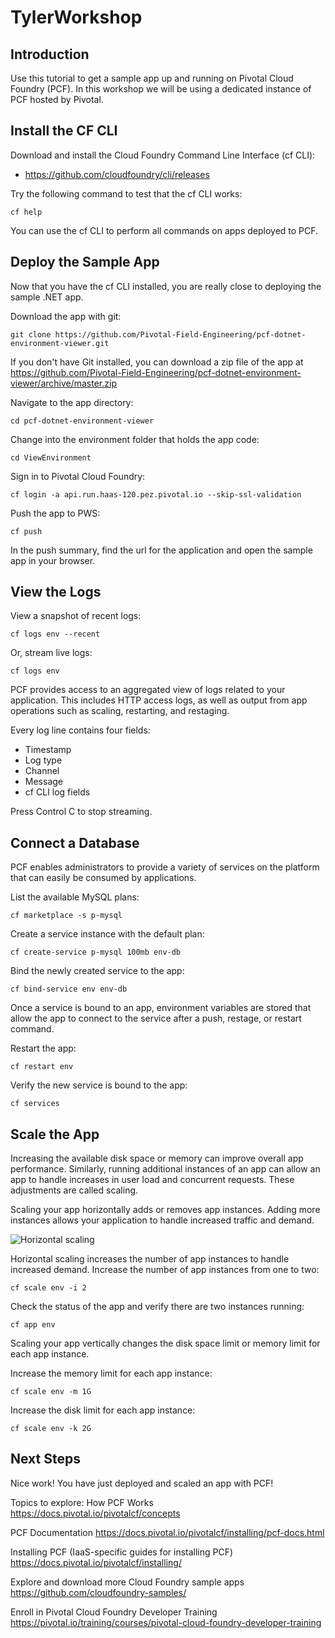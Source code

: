 # TylerWorkshop

## Introduction

Use this tutorial to get a sample app up and running on Pivotal Cloud Foundry (PCF). In this workshop we will be using a dedicated instance of PCF hosted by Pivotal.

## Install the CF CLI

Download and install the Cloud Foundry Command Line Interface (cf CLI):

- https://github.com/cloudfoundry/cli/releases

Try the following command to test that the cf CLI works:

`cf help`

You can use the cf CLI to perform all commands on apps deployed to PCF.

## Deploy the Sample App

Now that you have the cf CLI installed, you are really close to deploying the sample .NET app.

Download the app with git:

`git clone https://github.com/Pivotal-Field-Engineering/pcf-dotnet-environment-viewer.git`

If you don't have Git installed, you can download a zip file of the app at https://github.com/Pivotal-Field-Engineering/pcf-dotnet-environment-viewer/archive/master.zip

Navigate to the app directory:

`cd pcf-dotnet-environment-viewer`

Change into the environment folder that holds the app code:

`cd ViewEnvironment`

Sign in to Pivotal Cloud Foundry:

`cf login -a api.run.haas-120.pez.pivotal.io --skip-ssl-validation`

Push the app to PWS:

`cf push`

In the push summary, find the url for the application and open the sample app in your browser.

## View the Logs

View a snapshot of recent logs:

`cf logs env --recent`

Or, stream live logs:

`cf logs env`

PCF provides access to an aggregated view of logs related to your application. This includes HTTP access logs, as well as output from app operations such as scaling, restarting, and restaging.

Every log line contains four fields:

- Timestamp
- Log type
- Channel
- Message
- cf CLI log fields

Press Control C to stop streaming.

## Connect a Database

PCF enables administrators to provide a variety of services on the platform that can easily be consumed by applications.

List the available MySQL plans:

`cf marketplace -s p-mysql`

Create a service instance with the default plan:

`cf create-service p-mysql 100mb env-db`

Bind the newly created service to the app:

`cf bind-service env env-db`

Once a service is bound to an app, environment variables are stored that allow the app to connect to the service after a push, restage, or restart command.

Restart the app:

`cf restart env`

Verify the new service is bound to the app:

`cf services`

## Scale the App

Increasing the available disk space or memory can improve overall app performance. Similarly, running additional instances of an app can allow an app to handle increases in user load and concurrent requests. These adjustments are called scaling.

Scaling your app horizontally adds or removes app instances. Adding more instances allows your application to handle increased traffic and demand.

![Horizontal scaling](https://d1fto35gcfffzn.cloudfront.net/images/products/gettingstartedwithpcf/scaling@2x.png)

Horizontal scaling increases the number of app instances to handle increased demand.
Increase the number of app instances from one to two:

`cf scale env -i 2`

Check the status of the app and verify there are two instances running:

`cf app env`

Scaling your app vertically changes the disk space limit or memory limit for each app instance.

Increase the memory limit for each app instance:

`cf scale env -m 1G`

Increase the disk limit for each app instance:

`cf scale env -k 2G`

## Next Steps

Nice work! You have just deployed and scaled an app with PCF!

Topics to explore:
How PCF Works 
https://docs.pivotal.io/pivotalcf/concepts

PCF Documentation 
https://docs.pivotal.io/pivotalcf/installing/pcf-docs.html

Installing PCF (IaaS-specific guides for installing PCF) 
https://docs.pivotal.io/pivotalcf/installing/

Explore and download more Cloud Foundry sample apps 
https://github.com/cloudfoundry-samples/

Enroll in Pivotal Cloud Foundry Developer Training 
https://pivotal.io/training/courses/pivotal-cloud-foundry-developer-training
